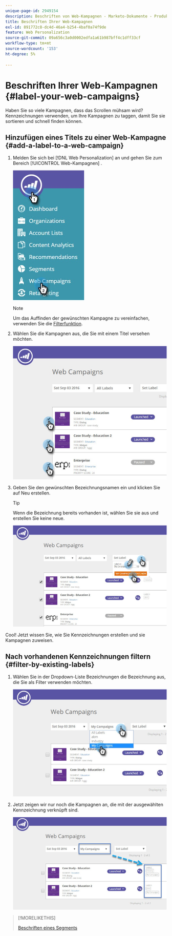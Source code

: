 ```yaml
---
unique-page-id: 2949154
description: Beschriften von Web-Kampagnen - Marketo-Dokumente - Produktdokumentation
title: Beschriften Ihrer Web-Kampagnen
exl-id: 891772c8-dc4d-46a4-b254-4baf0a74f9de
feature: Web Personalization
source-git-commit: 09a656c3a0d0002edfa1a61b987bff4c1dff33cf
workflow-type: tm+mt
source-wordcount: '153'
ht-degree: 5%

---
```


# Beschriften Ihrer Web-Kampagnen {#label-your-web-campaigns}

Haben Sie so viele Kampagnen, dass das Scrollen mühsam wird? Kennzeichnungen verwenden, um Ihre Kampagnen zu taggen, damit Sie sie sortieren und schnell finden können.

## Hinzufügen eines Titels zu einer Web-Kampagne {#add-a-label-to-a-web-campaign}

1. Melden Sie sich bei [!DNL Web Personalization] an und gehen Sie zum Bereich [!UICONTROL Web-Kampagnen] .

   ![](assets/web-campaigns-hand.jpg)

   >[!NOTE]
   >
   >Um das Auffinden der gewünschten Kampagne zu vereinfachen, verwenden Sie die [Filterfunktion](/help/marketo/product-docs/web-personalization/working-with-web-campaigns/filter-web-campaigns.md).

1. Wählen Sie die Kampagnen aus, die Sie mit einem Titel versehen möchten.

   ![](assets/web-campaigns-label.jpg)

1. Geben Sie den gewünschten Bezeichnungsnamen ein und klicken Sie auf Neu erstellen.

   >[!TIP]
   >
   >Wenn die Bezeichnung bereits vorhanden ist, wählen Sie sie aus und erstellen Sie keine neue.

   ![](assets/web-campaigns-set-label.jpg)

Cool! Jetzt wissen Sie, wie Sie Kennzeichnungen erstellen und sie Kampagnen zuweisen.

## Nach vorhandenen Kennzeichnungen filtern {#filter-by-existing-labels}

1. Wählen Sie in der Dropdown-Liste Bezeichnungen die Bezeichnung aus, die Sie als Filter verwenden möchten.

   ![](assets/web-campaigns-my-campaigns-dropdown.jpg)

1. Jetzt zeigen wir nur noch die Kampagnen an, die mit der ausgewählten Kennzeichnung verknüpft sind.

   ![](assets/web-campaigns-label-showing.jpg)

>[!MORELIKETHIS]
>
>[Beschriften eines Segments](/help/marketo/product-docs/web-personalization/using-web-segments/label-your-segment.md)
